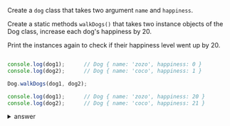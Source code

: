 Create a `dog` class that takes two argument `name` and `happiness`.

Create a static methods `walkDogs()` that takes two instance objects of the Dog class, increase each dog's happiness by 20.

Print the instances again to check if their happiness level went up by 20.

```js

console.log(dog1);      // Dog { name: 'zozo', happiness: 0 }
console.log(dog2);      // Dog { name: 'coco', happiness: 1 }

Dog.walkDogs(dog1, dog2);

console.log(dog1);      // Dog { name: 'zozo', happiness: 20 }
console.log(dog2);      // Dog { name: 'coco', happiness: 21 }

```

<details>

  <summary>answer</summary>

```js
class Dog {
    constructor(name, happiness) {
        this.name = name;
        this.happiness = happiness;

    }

    static walkDogs(...dogs) {
        dogs.forEach(dog=>{
            dog.happiness += 20;
        })
    }
}

const dog1 = new Dog('zozo', 0);
const dog2 = new Dog('coco', 1);

console.log(dog1);      // Dog { name: 'zozo', happiness: 0 }
console.log(dog2);      // Dog { name: 'coco', happiness: 1 }

Dog.walkDogs(dog1, dog2);

console.log(dog1);      // Dog { name: 'zozo', happiness: 20 }
console.log(dog2);      // Dog { name: 'coco', happiness: 21 }
```

</details>
